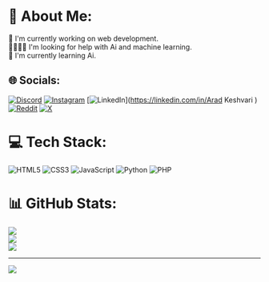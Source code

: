 # 💫 About Me:
🔭 I'm currently working on web development.<br>🫱🏻‍🫲🏻 I'm looking for help with Ai and machine learning. <br>🌱 I'm currently learning Ai.


## 🌐 Socials:
[![Discord](https://img.shields.io/badge/Discord-%237289DA.svg?logo=discord&logoColor=white)](https://discord.gg/Arad2003000) [![Instagram](https://img.shields.io/badge/Instagram-%23E4405F.svg?logo=Instagram&logoColor=white)](https://instagram.com/Arad_kvr) [![LinkedIn](https://img.shields.io/badge/LinkedIn-%230077B5.svg?logo=linkedin&logoColor=white)](https://linkedin.com/in/Arad Keshvari ) [![Reddit](https://img.shields.io/badge/Reddit-%23FF4500.svg?logo=Reddit&logoColor=white)](https://reddit.com/user/Arad_KVR) [![X](https://img.shields.io/badge/X-black.svg?logo=X&logoColor=white)](https://x.com/Arad2003000) 

# 💻 Tech Stack:
![HTML5](https://img.shields.io/badge/html5-%23E34F26.svg?style=for-the-badge&logo=html5&logoColor=white) ![CSS3](https://img.shields.io/badge/css3-%231572B6.svg?style=for-the-badge&logo=css3&logoColor=white) ![JavaScript](https://img.shields.io/badge/javascript-%23323330.svg?style=for-the-badge&logo=javascript&logoColor=%23F7DF1E) ![Python](https://img.shields.io/badge/python-3670A0?style=for-the-badge&logo=python&logoColor=ffdd54) ![PHP](https://img.shields.io/badge/php-%23777BB4.svg?style=for-the-badge&logo=php&logoColor=white)
# 📊 GitHub Stats:
![](https://github-readme-stats.vercel.app/api?username=Arad2003000&theme=dark&hide_border=false&include_all_commits=false&count_private=true)<br/>
![](https://github-readme-streak-stats.herokuapp.com/?user=Arad2003000&theme=dark&hide_border=false)<br/>
![](https://github-readme-stats.vercel.app/api/top-langs/?username=Arad2003000&theme=dark&hide_border=false&include_all_commits=false&count_private=true&layout=compact)

---
[![](https://visitcount.itsvg.in/api?id=Arad2003000&icon=1&color=2)](https://visitcount.itsvg.in)

<!-- Proudly created with GPRM ( https://gprm.itsvg.in ) -->
